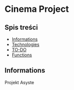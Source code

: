 # Cinema Project

## Spis treści
* [Informations](#Informations)
* [Technologies](#technologie)
* [TO-DO](#TO-DO)
* [Functions](#Functions)


## Informations
Projekt Asyste
